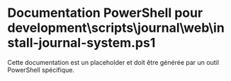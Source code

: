 # Documentation PowerShell pour development\scripts\journal\web\install-journal-system.ps1

Cette documentation est un placeholder et doit être générée par un outil PowerShell spécifique.
